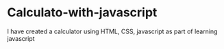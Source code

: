 # Calculato-with-javascript
I have created a calculator using HTML, CSS, javascript as part of learning javascript
